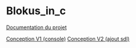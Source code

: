 # Blokus_in_c

[Documentation du projet](https://lesys.github.io/Blokus_in_c/)

[Conception V1 (console)](https://annuel.framapad.org/p/conduite-projet-l2info-zi-projet)
[Conception V2 (ajout sdl)](https://annuel.framapad.org/p/conduite-projet-l2info-zi-projet-sdl)
